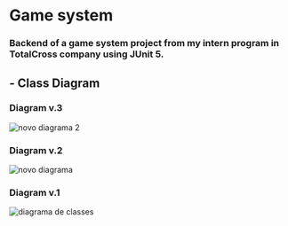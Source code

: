 # Game system
### Backend of a game system project from my intern program in TotalCross company using JUnit 5.

## - Class Diagram 
### Diagram v.3
<image>![novo diagrama 2](https://user-images.githubusercontent.com/88175144/139054690-e4a0db34-2c59-4aa7-a8f2-80a8f43fc107.PNG)

### Diagram v.2
<image>![novo diagrama](https://user-images.githubusercontent.com/88175144/138783393-552ff330-16fb-4641-bc3a-e0f381adbe4b.PNG)
  
### Diagram v.1
<image>![diagrama de classes](https://user-images.githubusercontent.com/88175144/138527986-d9cf6274-24c4-4088-b8d8-9d0b4fcf0586.PNG) 
